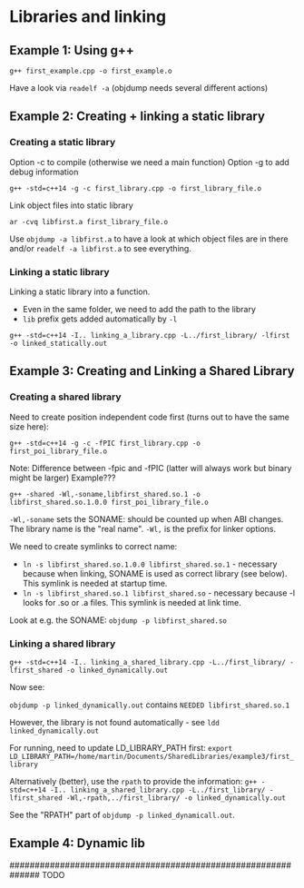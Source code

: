 # Libraries and linking

## Example 1: Using g++

`g++ first_example.cpp -o first_example.o`

Have a look via `readelf -a` (objdump needs several different actions)

## Example 2: Creating + linking a static library

### Creating a static library

Option -c to compile (otherwise we need a main function)
Option -g to add debug information

`g++ -std=c++14 -g -c first_library.cpp -o first_library_file.o`

Link object files into static library

`ar -cvq libfirst.a first_library_file.o`

Use `objdump -a libfirst.a` to have a look at which object files are in there and/or `readelf -a libfirst.a` to see everything.

### Linking a static library

Linking a static library into a function.

- Even in the same folder, we need to add the path to the library
- `lib` prefix gets added automatically by `-l`

`g++ -std=c++14 -I.. linking_a_library.cpp -L../first_library/ -lfirst -o linked_statically.out`

## Example 3: Creating and Linking a Shared Library

### Creating a shared library

Need to create position independent code first (turns out to have the same size here):

`g++ -std=c++14 -g -c -fPIC first_library.cpp -o first_poi_library_file.o`

Note: Difference between -fpic and -fPIC (latter will always work but binary might be larger) Example???

`g++ -shared -Wl,-soname,libfirst_shared.so.1 -o libfirst_shared.so.1.0.0 first_poi_library_file.o`

`-Wl,-soname` sets the SONAME: should be counted up when ABI changes. The library name is the "real name".
`-Wl,` is the prefix for linker options.

We need to create symlinks to correct name:

- `ln -s libfirst_shared.so.1.0.0 libfirst_shared.so.1` - necessary because when linking, SONAME is used as correct library (see below). This symlink is needed at startup time.
- `ln -s libfirst_shared.so.1 libfirst_shared.so` - necessary because -l looks for .so or .a files. This symlink is needed at link time.

Look at e.g. the SONAME:
`objdump -p libfirst_shared.so`

### Linking a shared library

`g++ -std=c++14 -I.. linking_a_shared_library.cpp -L../first_library/ -lfirst_shared -o linked_dynamically.out`

Now see:

`objdump -p linked_dynamically.out` contains `NEEDED libfirst_shared.so.1`

However, the library is not found automatically - see `ldd linked_dynamically.out`

For running, need to update LD_LIBRARY_PATH first:
`export LD_LIBRARY_PATH=/home/martin/Documents/SharedLibraries/example3/first_library`

Alternatively (better), use the `rpath` to provide the information:
`g++ -std=c++14 -I.. linking_a_shared_library.cpp -L../first_library/ -lfirst_shared -Wl,-rpath,../first_library/ -o linked_dynamically.out`

See the "RPATH" part of `objdump -p linked_dynamicall.out`.

## Example 4: Dynamic lib

############################################################## TODO
